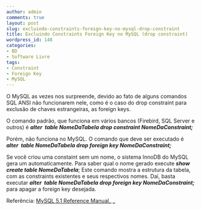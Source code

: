 ```yaml
---
author: admin
comments: true
layout: post
slug: excluindo-constraints-foreign-key-no-mysql-drop-constraint
title: Excluindo Constraints Foreign Key no MySQL (drop constraint)
wordpress_id: 148
categories:
- BD
- Software Livre
tags:
- Constraint
- Foreign Key
- MySQL
---
```


O MySQL as vezes nos surpreende, devido ao fato de alguns comandos SQL ANSI não funcionarem nele, como é o caso do drop constraint para exclusão de chaves estrangeiras, as foreign keys.

O comando padrão, que funciona em vários bancos (Firebird, SQL Server e outros) é _**alter  table NomeDaTabela drop constraint NomeDaConstraint;**_

Porém, não funciona no MySQL. O comando que deve ser executado é **_alter  table NomeDaTabela drop foreign key NomeDaConstraint;_**

Se você criou uma constaint sem um nome, o sistema InnoDB do MySQL gera um automaticamente. Para saber qual o nome gerado execute _**show create table NomeDaTabela**_; Este comando mostra a estrutura da tabela, com as constraints existentes e seus respectivos nomes. Daí, basta executar **_alter  table NomeDaTabela drop foreign key NomeDaConstraint;_** para apagar a foreign key desejada.

Referência: [MySQL 5.1 Reference Manual](http://dev.mysql.com/doc/refman/5.1/en/innodb-foreign-key-constraints.html)**_
_**

